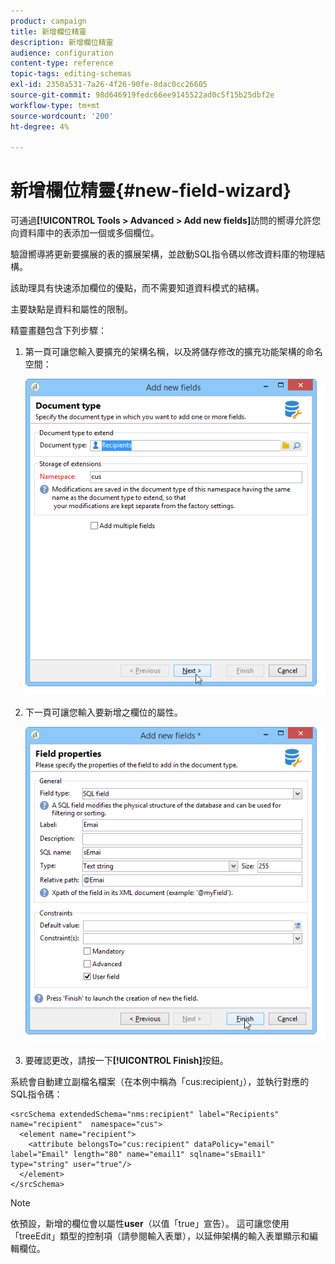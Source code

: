 ```yaml
---
product: campaign
title: 新增欄位精靈
description: 新增欄位精靈
audience: configuration
content-type: reference
topic-tags: editing-schemas
exl-id: 2350a531-7a26-4f26-90fe-8dac0cc26605
source-git-commit: 98d646919fedc66ee9145522ad0c5f15b25dbf2e
workflow-type: tm+mt
source-wordcount: '200'
ht-degree: 4%

---
```


# 新增欄位精靈{#new-field-wizard}

可通過&#x200B;**[!UICONTROL Tools > Advanced > Add new fields]**&#x200B;訪問的嚮導允許您向資料庫中的表添加一個或多個欄位。

驗證嚮導將更新要擴展的表的擴展架構，並啟動SQL指令碼以修改資料庫的物理結構。

該助理具有快速添加欄位的優點，而不需要知道資料模式的結構。

主要缺點是資料和屬性的限制。

精靈畫麵包含下列步驟：

1. 第一頁可讓您輸入要擴充的架構名稱，以及將儲存修改的擴充功能架構的命名空間：

   ![](assets/d_ncs_integration_schema_addfield.png)

1. 下一頁可讓您輸入要新增之欄位的屬性。

   ![](assets/d_ncs_integration_schema_addfield2.png)

1. 要確認更改，請按一下&#x200B;**[!UICONTROL Finish]**&#x200B;按鈕。

系統會自動建立副檔名檔案（在本例中稱為「cus:recipient」），並執行對應的SQL指令碼：

```
<srcSchema extendedSchema="nms:recipient" label="Recipients" name="recipient"  namespace="cus">  
  <element name="recipient">    
    <attribute belongsTo="cus:recipient" dataPolicy="email" label="Email" length="80" name="email1" sqlname="sEmail1" type="string" user="true"/>  
  </element>
</srcSchema>
```

>[!NOTE]
>
>依預設，新增的欄位會以屬性&#x200B;**user**（以值「true」宣告）。 這可讓您使用「treeEdit」類型的控制項（請參閱輸入表單），以延伸架構的輸入表單顯示和編輯欄位。
